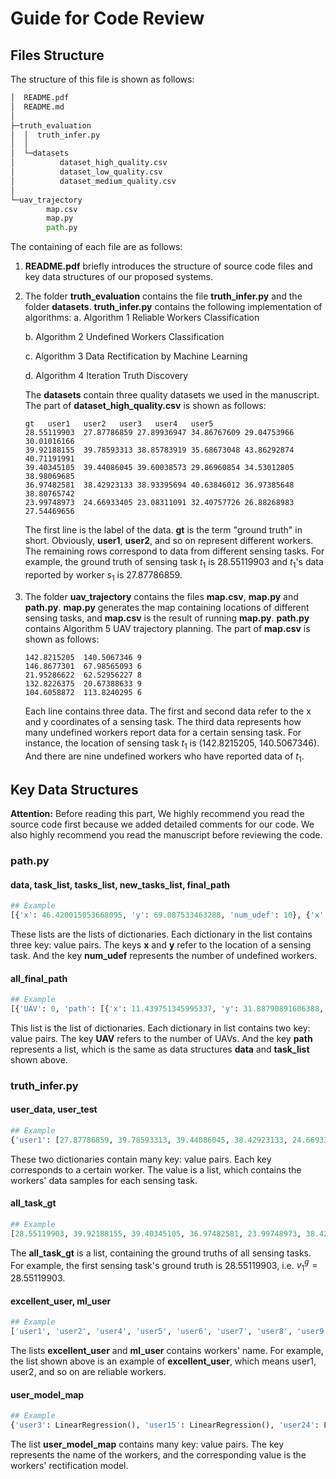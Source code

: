 # Guide for Code Review
## Files Structure

The structure of this file is shown as follows:

```cmd
│  README.pdf
│  README.md
│
├─truth_evaluation
│  │  truth_infer.py
│  │
│  └─datasets
│          dataset_high_quality.csv
│          dataset_low_quality.csv
│          dataset_medium_quality.csv
│
└─uav_trajectory
        map.csv
        map.py
        path.py
```

The containing of each file are as follows:

1. **README.pdf** briefly introduces the structure of source code files and key data structures of our proposed systems. 

2. The folder **truth_evaluation** contains the file **truth_infer.py** and the folder **datasets**. **truth_infer.py** contains the following implementation of algorithms:
   a. Algorithm 1 Reliable Workers Classification
   
   b. Algorithm 2 Undefined Workers Classification
   
   c. Algorithm 3 Data Rectification by Machine Learning
   
   d. Algorithm 4 Iteration Truth Discovery 
   
   The **datasets** contain three quality datasets we used in the manuscript. The part of **dataset_high_quality.csv** is shown as follows:
   
   ```csv
   gt	user1	user2	user3	user4	user5
   28.55119903	27.87786859	27.89936947	34.86767609	29.04753966	30.01016166	
   39.92188155	39.78593313	38.85783919	35.68673048	43.86292874	40.71191991	
   39.40345105	39.44086045	39.60038573	29.86960854	34.53012805	38.98069685	
   36.97482581	38.42923133	38.93395694	40.63846012	36.97385648	38.80765742	
   23.99748973	24.66933405	23.08311091	32.40757726	26.88268983	27.54469656
   ```
   
   The first line is the label of the data. **gt** is the term "ground truth" in short. Obviously, **user1**, **user2**, and so on represent different workers. The remaining rows correspond to data from different sensing tasks. For example, the ground truth of sensing task $t_1$ is 28.55119903 and $t_1$'s data reported by worker $s_1$ is 27.87786859.
   
3. The folder **uav_trajectory** contains the files **map.csv**, **map.py** and **path.py**. **map.py**  generates the map containing locations of different sensing tasks, and **map.csv** is the result of running **map.py**. **path.py** contains Algorithm 5 UAV trajectory planning. The part of **map.csv** is shown as follows:

   ```csv
   142.8215205	140.5067346	9
   146.8677301	67.98565093	6
   21.95286622	62.52956227	8
   132.8226375	20.67388633	9
   104.6058872	113.8240295	6
   ```

   Each line contains three data. The first and second data refer to the x and y coordinates of a sensing task. The third data represents how many undefined workers report data for a certain sensing task. For instance, the location of sensing task $t_1$ is (142.8215205, 140.5067346). And there are nine undefined workers who have reported data of $t_1$.
## Key Data Structures

**Attention:** Before reading this part, We highly recommend you read the source code first because we added detailed comments for our code. We also highly recommend you read the manuscript before reviewing the code.

### path.py

#### data, task_list, tasks_list, new_tasks_list, final_path

```python
## Example
[{'x': 46.420015053668095, 'y': 69.087533463288, 'num_udef': 10}, {'x': 11.439751345995337, 'y': 31.88790891606388, 'num_udef': 10}, {'x': 40.683788420613816, 'y': 130.27094372483668, 'num_udef': 10}, {'x': 139.04190514730524, 'y': 103.28950912176558, 'num_udef': 10}, {'x': 11.569016874227083, 'y': 126.30494914487142, 'num_udef': 9}, {'x': 106.566877793638, 'y': 86.0925406862251, 'num_udef': 9}, {'x': 134.10945533565197, 'y': 104.79665717297071, 'num_udef': 9}, ...]
```

These lists are the lists of dictionaries. Each dictionary in the list contains three key: value pairs.  The keys **x** and **y** refer to the location of a sensing task. And the key **num_udef** represents the number of undefined workers.  

#### all_final_path

```python
## Example
[{'UAV': 0, 'path': [{'x': 11.439751345995337, 'y': 31.88790891606388, 'num_udef': 10}, {'x': 24.109347053828394, 'y': 44.54547865712879, 'num_udef': 9}, {'x': 10.992448300735768, 'y': 52.707441560516735, 'num_udef': 9}, {'x': 35.37299998726546, 'y': 78.9604281906786, 'num_udef': 8}, {'x': 46.420015053668095, 'y': 69.087533463288, 'num_udef': 10}, {'x': 48.37656693667548, 'y': 100.50481812043233, 'num_udef': 9}, {'UAV': 1, 'path': [{'x': 36.77742170003314, 'y': 24.755835891343065, 'num_udef': 8}, ...]
```

This list is the list of dictionaries. Each dictionary in list contains two key: value pairs. The key **UAV** refers to the number of UAVs. And the key **path** represents a list, which is the same as data structures **data** and **task_list** shown above.

### truth_infer.py

#### user_data, user_test

```python
## Example
{'user1': [27.87786859, 39.78593313, 39.44086045, 38.42923133, 24.66933405, 40.63841488, 39.82446759, 39.74728942, 25.99547285, ...], 'user2': [27.89936947, 38.85783919, 39.60038573, 38.93395694, ...], ...}
```

These two dictionaries contain many key: value pairs. Each key corresponds to a certain worker. The value is a list, which contains the workers' data samples for each sensing task.

#### all_task_gt

```python
## Example
[28.55119903, 39.92188155, 39.40345105, 36.97482581, 23.99748973, 38.42683295, 36.56777056, 37.63113571, 26.43663702, 27.66190049, 37.88322438, 24.98003024, 23.71519142, 23.55117271, 29.09411091, 38.47234885, 39.13756428, 22.08834881, 28.48697606, 35.3543741, 27.16590148, 31.79161152, 24.39855075, 33.92613957, 30.5964231, 22.58570966, 24.16524089, 36.57007302, 20.705749, 23.71326212, 20.83228764, 34.51849029, 23.94537383, 30.77085535, 27.89779457, 30.21749351, 29.55435636, 21.98082407, 30.20028803, 35.7698564, 24.99076219, 37.99684738, 39.95075369, 30.05645763, 26.37182666, 21.54289711, 24.47800137, 24.55496041, 29.7675875, 25.13930562]
```

The **all_task_gt** is a list, containing the ground truths of all sensing tasks. For example, the first sensing task's ground truth is 28.55119903, i.e. $v^g_1 = 28.55119903$.

#### excellent_user, ml_user

```python
## Example
['user1', 'user2', 'user4', 'user5', 'user6', 'user7', 'user8', 'user9', 'user10', 'user11', 'user12', 'user13', 'user14', 'user16', 'user17', 'user18', 'user19', 'user20', 'user21', 'user22', 'user23', 'user25', 'user26', 'user27', 'user28', 'user29', 'user30', 'user31', 'user32', 'user33', 'user34', 'user35', 'user36', 'user38', 'user39', 'user40', 'user24', 'user41', 'user42', 'user43', 'user44', 'user45', 'user46', 'user47', 'user49', 'user50', 'user51', 'user52', 'user53', 'user54', 'user55', 'user56', 'user57', 'user58', 'user59', 'user60', 'user61', 'user62', 'user63', 'user64', 'user65', 'user66', 'user67', 'user68']
```

The lists **excellent_user** and **ml_user** contains workers' name. For example, the list shown above is an example of **excellent_user**, which means user1, user2, and so on are reliable workers.

#### user_model_map

```python
## Example
{'user3': LinearRegression(), 'user15': LinearRegression(), 'user24': LinearRegression(), 'user37': LinearRegression(), 'user41': LinearRegression(), 'user42': LinearRegression(), 'user43': LinearRegression(), 'user44': LinearRegression(), 'user45': LinearRegression(), 'user46': LinearRegression(), 'user47': LinearRegression(), 'user48': LinearRegression(), 'user49': LinearRegression(), 'user50': LinearRegression(), 'user51': LinearRegression(), 'user52': LinearRegression(), 'user53': LinearRegression(), 'user54': LinearRegression(), 'user55': LinearRegression(), 'user56': LinearRegression(), 'user57': LinearRegression(), 'user58': LinearRegression(), 'user59': LinearRegression(), 'user60': LinearRegression(), 'user61': LinearRegression(), 'user62': LinearRegression(), 'user63': LinearRegression(), 'user64': LinearRegression(), 'user65': LinearRegression(), 'user66': LinearRegression(), 'user67': LinearRegression(), 'user68': LinearRegression(), 'user69': LinearRegression(), 'user70': LinearRegression(), 'user71': LinearRegression(), 'user72': LinearRegression(), 'user73': LinearRegression(), 'user74': LinearRegression(), 'user75': LinearRegression(), 'user76': LinearRegression(), 'user77': LinearRegression(), 'user78': LinearRegression(), 'user79': LinearRegression(), 'user80': LinearRegression(), 'user81': LinearRegression(), 'user82': LinearRegression(), 'user83': LinearRegression(), 'user84': LinearRegression(), 'user85': LinearRegression(), 'user86': LinearRegression(), 'user87': LinearRegression(), 'user88': LinearRegression(), 'user89': LinearRegression(), 'user90': LinearRegression(), 'user91': LinearRegression(), 'user92': LinearRegression(), 'user93': LinearRegression(), 'user94': LinearRegression(), 'user95': LinearRegression(), 'user96': LinearRegression(), 'user97': LinearRegression(), 'user98': LinearRegression(), 'user99': LinearRegression(), 'user100': LinearRegression()}
```

The list **user_model_map** contains many key: value pairs. The key represents the name of the workers, and the corresponding value is the workers' rectification model.
